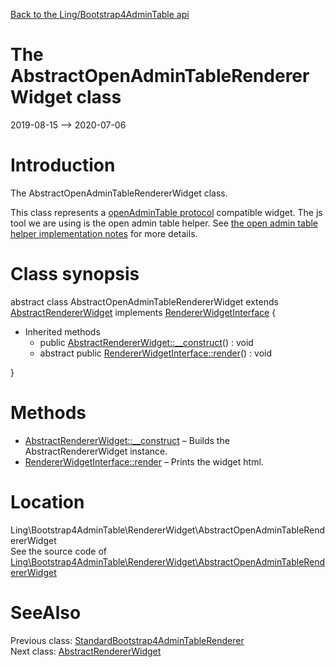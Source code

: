 [Back to the Ling/Bootstrap4AdminTable api](https://github.com/lingtalfi/Bootstrap4AdminTable/blob/master/doc/api/Ling/Bootstrap4AdminTable.md)



The AbstractOpenAdminTableRendererWidget class
================
2019-08-15 --> 2020-07-06






Introduction
============

The AbstractOpenAdminTableRendererWidget class.

This class represents a [openAdminTable protocol](https://github.com/lingtalfi/Light_Realist/blob/master/doc/pages/open-admin-table-protocol.md) compatible widget.
The js tool we are using is the open admin table helper.
See [the open admin table helper implementation notes](https://github.com/lingtalfi/Light_Realist/blob/master/doc/pages/open-admin-table-helper-implementation-notes.md) for more details.



Class synopsis
==============


abstract class <span class="pl-k">AbstractOpenAdminTableRendererWidget</span> extends [AbstractRendererWidget](https://github.com/lingtalfi/Bootstrap4AdminTable/blob/master/doc/api/Ling/Bootstrap4AdminTable/RendererWidget/AbstractRendererWidget.md) implements [RendererWidgetInterface](https://github.com/lingtalfi/Bootstrap4AdminTable/blob/master/doc/api/Ling/Bootstrap4AdminTable/RendererWidget/RendererWidgetInterface.md) {

- Inherited methods
    - public [AbstractRendererWidget::__construct](https://github.com/lingtalfi/Bootstrap4AdminTable/blob/master/doc/api/Ling/Bootstrap4AdminTable/RendererWidget/AbstractRendererWidget/__construct.md)() : void
    - abstract public [RendererWidgetInterface::render](https://github.com/lingtalfi/Bootstrap4AdminTable/blob/master/doc/api/Ling/Bootstrap4AdminTable/RendererWidget/RendererWidgetInterface/render.md)() : void

}






Methods
==============

- [AbstractRendererWidget::__construct](https://github.com/lingtalfi/Bootstrap4AdminTable/blob/master/doc/api/Ling/Bootstrap4AdminTable/RendererWidget/AbstractRendererWidget/__construct.md) &ndash; Builds the AbstractRendererWidget instance.
- [RendererWidgetInterface::render](https://github.com/lingtalfi/Bootstrap4AdminTable/blob/master/doc/api/Ling/Bootstrap4AdminTable/RendererWidget/RendererWidgetInterface/render.md) &ndash; Prints the widget html.





Location
=============
Ling\Bootstrap4AdminTable\RendererWidget\AbstractOpenAdminTableRendererWidget<br>
See the source code of [Ling\Bootstrap4AdminTable\RendererWidget\AbstractOpenAdminTableRendererWidget](https://github.com/lingtalfi/Bootstrap4AdminTable/blob/master/RendererWidget/AbstractOpenAdminTableRendererWidget.php)



SeeAlso
==============
Previous class: [StandardBootstrap4AdminTableRenderer](https://github.com/lingtalfi/Bootstrap4AdminTable/blob/master/doc/api/Ling/Bootstrap4AdminTable/Renderer/StandardBootstrap4AdminTableRenderer.md)<br>Next class: [AbstractRendererWidget](https://github.com/lingtalfi/Bootstrap4AdminTable/blob/master/doc/api/Ling/Bootstrap4AdminTable/RendererWidget/AbstractRendererWidget.md)<br>
